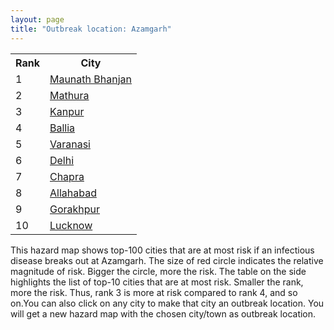 ```yaml
---
layout: page
title: "Outbreak location: Azamgarh"
---
```

<div class="flex-container">
<div class="flex-item-left" id="mapid">
<script src="https://buda-magenta.github.io/hazard_map/load_map.js"></script>

<script>
var marker_outbreak = L.marker([26.022697, 83.028873],{"autoPan": true}).addTo(map); marker_outbreak.bindTooltip("Azamgarh").openTooltip();

var circle_1 = L.circle([25.954628, 83.647350], {"pane": "markerPane", "color": "red", "fill": true, "fillOpacity": 0.2, "fillRule": "evenodd", "lineCap": "round", "lineJoin": "round", "opacity": 1.0, "radius": 127099, "stroke": true, "weight": 3}).addTo(map);
circle_1.bindTooltip("Maunath Bhanjan<br>rank: 1<br>hazard index: 0.127099")
circle_1.bindPopup('<a href="https://buda-magenta.github.io/hazard_map/Maunath_Bhanjan">Maunath Bhanjan</a>')

var circle_2 = L.circle([27.633333, 77.583333], {"pane": "markerPane", "color": "red", "fill": true, "fillOpacity": 0.2, "fillRule": "evenodd", "lineCap": "round", "lineJoin": "round", "opacity": 1.0, "radius": 41606, "stroke": true, "weight": 3}).addTo(map);
circle_2.bindTooltip("Mathura<br>rank: 2<br>hazard index: 0.041606")
circle_2.bindPopup('<a href="https://buda-magenta.github.io/hazard_map/Mathura">Mathura</a>')

var circle_3 = L.circle([26.460914, 80.321759], {"pane": "markerPane", "color": "red", "fill": true, "fillOpacity": 0.2, "fillRule": "evenodd", "lineCap": "round", "lineJoin": "round", "opacity": 1.0, "radius": 35893, "stroke": true, "weight": 3}).addTo(map);
circle_3.bindTooltip("Kanpur<br>rank: 3<br>hazard index: 0.035893")
circle_3.bindPopup('<a href="https://buda-magenta.github.io/hazard_map/Kanpur">Kanpur</a>')

var circle_4 = L.circle([25.877933, 84.119959], {"pane": "markerPane", "color": "red", "fill": true, "fillOpacity": 0.2, "fillRule": "evenodd", "lineCap": "round", "lineJoin": "round", "opacity": 1.0, "radius": 32305, "stroke": true, "weight": 3}).addTo(map);
circle_4.bindTooltip("Ballia<br>rank: 4<br>hazard index: 0.032306")
circle_4.bindPopup('<a href="https://buda-magenta.github.io/hazard_map/Ballia">Ballia</a>')

var circle_5 = L.circle([25.335649, 83.007629], {"pane": "markerPane", "color": "red", "fill": true, "fillOpacity": 0.2, "fillRule": "evenodd", "lineCap": "round", "lineJoin": "round", "opacity": 1.0, "radius": 22997, "stroke": true, "weight": 3}).addTo(map);
circle_5.bindTooltip("Varanasi<br>rank: 5<br>hazard index: 0.022997")
circle_5.bindPopup('<a href="https://buda-magenta.github.io/hazard_map/Varanasi">Varanasi</a>')

var circle_6 = L.circle([28.651718, 77.221939], {"pane": "markerPane", "color": "red", "fill": true, "fillOpacity": 0.2, "fillRule": "evenodd", "lineCap": "round", "lineJoin": "round", "opacity": 1.0, "radius": 21265, "stroke": true, "weight": 3}).addTo(map);
circle_6.bindTooltip("Delhi<br>rank: 6<br>hazard index: 0.021265")
circle_6.bindPopup('<a href="https://buda-magenta.github.io/hazard_map/Delhi">Delhi</a>')

var circle_7 = L.circle([25.773344, 84.784977], {"pane": "markerPane", "color": "red", "fill": true, "fillOpacity": 0.2, "fillRule": "evenodd", "lineCap": "round", "lineJoin": "round", "opacity": 1.0, "radius": 10355, "stroke": true, "weight": 3}).addTo(map);
circle_7.bindTooltip("Chapra<br>rank: 7<br>hazard index: 0.010355")
circle_7.bindPopup('<a href="https://buda-magenta.github.io/hazard_map/Chapra">Chapra</a>')

var circle_8 = L.circle([25.438130, 81.833800], {"pane": "markerPane", "color": "red", "fill": true, "fillOpacity": 0.2, "fillRule": "evenodd", "lineCap": "round", "lineJoin": "round", "opacity": 1.0, "radius": 9468, "stroke": true, "weight": 3}).addTo(map);
circle_8.bindTooltip("Allahabad<br>rank: 8<br>hazard index: 0.009468")
circle_8.bindPopup('<a href="https://buda-magenta.github.io/hazard_map/Allahabad">Allahabad</a>')

var circle_9 = L.circle([26.671329, 83.364583], {"pane": "markerPane", "color": "red", "fill": true, "fillOpacity": 0.2, "fillRule": "evenodd", "lineCap": "round", "lineJoin": "round", "opacity": 1.0, "radius": 8392, "stroke": true, "weight": 3}).addTo(map);
circle_9.bindTooltip("Gorakhpur<br>rank: 9<br>hazard index: 0.008393")
circle_9.bindPopup('<a href="https://buda-magenta.github.io/hazard_map/Gorakhpur">Gorakhpur</a>')

var circle_10 = L.circle([26.838100, 80.934600], {"pane": "markerPane", "color": "red", "fill": true, "fillOpacity": 0.2, "fillRule": "evenodd", "lineCap": "round", "lineJoin": "round", "opacity": 1.0, "radius": 5368, "stroke": true, "weight": 3}).addTo(map);
circle_10.bindTooltip("Lucknow<br>rank: 10<br>hazard index: 0.005368")
circle_10.bindPopup('<a href="https://buda-magenta.github.io/hazard_map/Lucknow">Lucknow</a>')

var circle_11 = L.circle([19.075990, 72.877393], {"pane": "markerPane", "color": "red", "fill": true, "fillOpacity": 0.2, "fillRule": "evenodd", "lineCap": "round", "lineJoin": "round", "opacity": 1.0, "radius": 5177, "stroke": true, "weight": 3}).addTo(map);
circle_11.bindTooltip("Mumbai<br>rank: 11<br>hazard index: 0.005177")
circle_11.bindPopup('<a href="https://buda-magenta.github.io/hazard_map/Mumbai">Mumbai</a>')

var circle_12 = L.circle([22.541418, 88.357691], {"pane": "markerPane", "color": "red", "fill": true, "fillOpacity": 0.2, "fillRule": "evenodd", "lineCap": "round", "lineJoin": "round", "opacity": 1.0, "radius": 4647, "stroke": true, "weight": 3}).addTo(map);
circle_12.bindTooltip("Kolkata<br>rank: 12<br>hazard index: 0.004648")
circle_12.bindPopup('<a href="https://buda-magenta.github.io/hazard_map/Kolkata">Kolkata</a>')

var circle_13 = L.circle([26.055318, 82.993139], {"pane": "markerPane", "color": "red", "fill": true, "fillOpacity": 0.2, "fillRule": "evenodd", "lineCap": "round", "lineJoin": "round", "opacity": 1.0, "radius": 2479, "stroke": true, "weight": 3}).addTo(map);
circle_13.bindTooltip("Nizamabad<br>rank: 13<br>hazard index: 0.002479")
circle_13.bindPopup('<a href="https://buda-magenta.github.io/hazard_map/Nizamabad">Nizamabad</a>')

var circle_14 = L.circle([27.109667, 81.918329], {"pane": "markerPane", "color": "red", "fill": true, "fillOpacity": 0.2, "fillRule": "evenodd", "lineCap": "round", "lineJoin": "round", "opacity": 1.0, "radius": 2125, "stroke": true, "weight": 3}).addTo(map);
circle_14.bindTooltip("Gonda<br>rank: 14<br>hazard index: 0.002126")
circle_14.bindPopup('<a href="https://buda-magenta.github.io/hazard_map/Gonda">Gonda</a>')

var circle_15 = L.circle([25.623457, 84.596839], {"pane": "markerPane", "color": "red", "fill": true, "fillOpacity": 0.2, "fillRule": "evenodd", "lineCap": "round", "lineJoin": "round", "opacity": 1.0, "radius": 2085, "stroke": true, "weight": 3}).addTo(map);
circle_15.bindTooltip("Arrah<br>rank: 15<br>hazard index: 0.002085")
circle_15.bindPopup('<a href="https://buda-magenta.github.io/hazard_map/Arrah">Arrah</a>')

var circle_16 = L.circle([24.935635, 82.647701], {"pane": "markerPane", "color": "red", "fill": true, "fillOpacity": 0.2, "fillRule": "evenodd", "lineCap": "round", "lineJoin": "round", "opacity": 1.0, "radius": 1883, "stroke": true, "weight": 3}).addTo(map);
circle_16.bindTooltip("Mirzapur<br>rank: 16<br>hazard index: 0.001884")
circle_16.bindPopup('<a href="https://buda-magenta.github.io/hazard_map/Mirzapur">Mirzapur</a>')

var circle_17 = L.circle([24.759267, 81.655000], {"pane": "markerPane", "color": "red", "fill": true, "fillOpacity": 0.2, "fillRule": "evenodd", "lineCap": "round", "lineJoin": "round", "opacity": 1.0, "radius": 1880, "stroke": true, "weight": 3}).addTo(map);
circle_17.bindTooltip("Rewa<br>rank: 17<br>hazard index: 0.001880")
circle_17.bindPopup('<a href="https://buda-magenta.github.io/hazard_map/Rewa">Rewa</a>')

var circle_18 = L.circle([25.531031, 78.652689], {"pane": "markerPane", "color": "red", "fill": true, "fillOpacity": 0.2, "fillRule": "evenodd", "lineCap": "round", "lineJoin": "round", "opacity": 1.0, "radius": 1823, "stroke": true, "weight": 3}).addTo(map);
circle_18.bindTooltip("Jhansi<br>rank: 18<br>hazard index: 0.001824")
circle_18.bindPopup('<a href="https://buda-magenta.github.io/hazard_map/Jhansi">Jhansi</a>')

var circle_19 = L.circle([26.131004, 84.391257], {"pane": "markerPane", "color": "red", "fill": true, "fillOpacity": 0.2, "fillRule": "evenodd", "lineCap": "round", "lineJoin": "round", "opacity": 1.0, "radius": 1802, "stroke": true, "weight": 3}).addTo(map);
circle_19.bindTooltip("Siwan<br>rank: 19<br>hazard index: 0.001803")
circle_19.bindPopup('<a href="https://buda-magenta.github.io/hazard_map/Siwan">Siwan</a>')

var circle_20 = L.circle([26.269721, 82.994425], {"pane": "markerPane", "color": "red", "fill": true, "fillOpacity": 0.2, "fillRule": "evenodd", "lineCap": "round", "lineJoin": "round", "opacity": 1.0, "radius": 1699, "stroke": true, "weight": 3}).addTo(map);
circle_20.bindTooltip("Burhanpur<br>rank: 20<br>hazard index: 0.001700")
circle_20.bindPopup('<a href="https://buda-magenta.github.io/hazard_map/Burhanpur">Burhanpur</a>')

var circle_21 = L.circle([26.638076, 82.059024], {"pane": "markerPane", "color": "red", "fill": true, "fillOpacity": 0.2, "fillRule": "evenodd", "lineCap": "round", "lineJoin": "round", "opacity": 1.0, "radius": 1657, "stroke": true, "weight": 3}).addTo(map);
circle_21.bindTooltip("Faizabad<br>rank: 21<br>hazard index: 0.001657")
circle_21.bindPopup('<a href="https://buda-magenta.github.io/hazard_map/Faizabad">Faizabad</a>')

var circle_22 = L.circle([26.423847, 83.762732], {"pane": "markerPane", "color": "red", "fill": true, "fillOpacity": 0.2, "fillRule": "evenodd", "lineCap": "round", "lineJoin": "round", "opacity": 1.0, "radius": 1620, "stroke": true, "weight": 3}).addTo(map);
circle_22.bindTooltip("Deoria<br>rank: 22<br>hazard index: 0.001621")
circle_22.bindPopup('<a href="https://buda-magenta.github.io/hazard_map/Deoria">Deoria</a>')

var circle_23 = L.circle([27.639077, 76.614452], {"pane": "markerPane", "color": "red", "fill": true, "fillOpacity": 0.2, "fillRule": "evenodd", "lineCap": "round", "lineJoin": "round", "opacity": 1.0, "radius": 1572, "stroke": true, "weight": 3}).addTo(map);
circle_23.bindTooltip("Alwar<br>rank: 23<br>hazard index: 0.001573")
circle_23.bindPopup('<a href="https://buda-magenta.github.io/hazard_map/Alwar">Alwar</a>')

var circle_24 = L.circle([27.876990, 78.137290], {"pane": "markerPane", "color": "red", "fill": true, "fillOpacity": 0.2, "fillRule": "evenodd", "lineCap": "round", "lineJoin": "round", "opacity": 1.0, "radius": 1526, "stroke": true, "weight": 3}).addTo(map);
circle_24.bindTooltip("Aligarh<br>rank: 24<br>hazard index: 0.001527")
circle_24.bindPopup('<a href="https://buda-magenta.github.io/hazard_map/Aligarh">Aligarh</a>')

var circle_25 = L.circle([26.250000, 81.250000], {"pane": "markerPane", "color": "red", "fill": true, "fillOpacity": 0.2, "fillRule": "evenodd", "lineCap": "round", "lineJoin": "round", "opacity": 1.0, "radius": 1525, "stroke": true, "weight": 3}).addTo(map);
circle_25.bindTooltip("Rae Bareli<br>rank: 25<br>hazard index: 0.001526")
circle_25.bindPopup('<a href="https://buda-magenta.github.io/hazard_map/Rae_Bareli">Rae Bareli</a>')

var circle_26 = L.circle([25.264902, 82.985787], {"pane": "markerPane", "color": "red", "fill": true, "fillOpacity": 0.2, "fillRule": "evenodd", "lineCap": "round", "lineJoin": "round", "opacity": 1.0, "radius": 1503, "stroke": true, "weight": 3}).addTo(map);
circle_26.bindTooltip("Morvi<br>rank: 26<br>hazard index: 0.001504")
circle_26.bindPopup('<a href="https://buda-magenta.github.io/hazard_map/Morvi">Morvi</a>')

var circle_27 = L.circle([25.795593, 82.488341], {"pane": "markerPane", "color": "red", "fill": true, "fillOpacity": 0.2, "fillRule": "evenodd", "lineCap": "round", "lineJoin": "round", "opacity": 1.0, "radius": 1425, "stroke": true, "weight": 3}).addTo(map);
circle_27.bindTooltip("Jaunpur<br>rank: 27<br>hazard index: 0.001425")
circle_27.bindPopup('<a href="https://buda-magenta.github.io/hazard_map/Jaunpur">Jaunpur</a>')

var circle_28 = L.circle([25.895924, 82.437716], {"pane": "markerPane", "color": "red", "fill": true, "fillOpacity": 0.2, "fillRule": "evenodd", "lineCap": "round", "lineJoin": "round", "opacity": 1.0, "radius": 1401, "stroke": true, "weight": 3}).addTo(map);
circle_28.bindTooltip("Badlapur<br>rank: 28<br>hazard index: 0.001402")
circle_28.bindPopup('<a href="https://buda-magenta.github.io/hazard_map/Badlapur">Badlapur</a>')

var circle_29 = L.circle([26.439874, 80.018000], {"pane": "markerPane", "color": "red", "fill": true, "fillOpacity": 0.2, "fillRule": "evenodd", "lineCap": "round", "lineJoin": "round", "opacity": 1.0, "radius": 1395, "stroke": true, "weight": 3}).addTo(map);
circle_29.bindTooltip("Akbarpur<br>rank: 29<br>hazard index: 0.001395")
circle_29.bindPopup('<a href="https://buda-magenta.github.io/hazard_map/Akbarpur">Akbarpur</a>')

var circle_30 = L.circle([25.572433, 83.609605], {"pane": "markerPane", "color": "red", "fill": true, "fillOpacity": 0.2, "fillRule": "evenodd", "lineCap": "round", "lineJoin": "round", "opacity": 1.0, "radius": 1350, "stroke": true, "weight": 3}).addTo(map);
circle_30.bindTooltip("Medinipur<br>rank: 30<br>hazard index: 0.001351")
circle_30.bindPopup('<a href="https://buda-magenta.github.io/hazard_map/Medinipur">Medinipur</a>')

var circle_31 = L.circle([24.900100, 84.018211], {"pane": "markerPane", "color": "red", "fill": true, "fillOpacity": 0.2, "fillRule": "evenodd", "lineCap": "round", "lineJoin": "round", "opacity": 1.0, "radius": 1177, "stroke": true, "weight": 3}).addTo(map);
circle_31.bindTooltip("Sasaram<br>rank: 31<br>hazard index: 0.001177")
circle_31.bindPopup('<a href="https://buda-magenta.github.io/hazard_map/Sasaram">Sasaram</a>')

var circle_32 = L.circle([26.148658, 85.340013], {"pane": "markerPane", "color": "red", "fill": true, "fillOpacity": 0.2, "fillRule": "evenodd", "lineCap": "round", "lineJoin": "round", "opacity": 1.0, "radius": 1147, "stroke": true, "weight": 3}).addTo(map);
circle_32.bindTooltip("Muzaffarpur<br>rank: 32<br>hazard index: 0.001148")
circle_32.bindPopup('<a href="https://buda-magenta.github.io/hazard_map/Muzaffarpur">Muzaffarpur</a>')

var circle_33 = L.circle([26.915458, 75.818982], {"pane": "markerPane", "color": "red", "fill": true, "fillOpacity": 0.2, "fillRule": "evenodd", "lineCap": "round", "lineJoin": "round", "opacity": 1.0, "radius": 1135, "stroke": true, "weight": 3}).addTo(map);
circle_33.bindTooltip("Jaipur<br>rank: 33<br>hazard index: 0.001136")
circle_33.bindPopup('<a href="https://buda-magenta.github.io/hazard_map/Jaipur">Jaipur</a>')

var circle_34 = L.circle([25.609324, 85.123525], {"pane": "markerPane", "color": "red", "fill": true, "fillOpacity": 0.2, "fillRule": "evenodd", "lineCap": "round", "lineJoin": "round", "opacity": 1.0, "radius": 1101, "stroke": true, "weight": 3}).addTo(map);
circle_34.bindTooltip("Patna<br>rank: 34<br>hazard index: 0.001102")
circle_34.bindPopup('<a href="https://buda-magenta.github.io/hazard_map/Patna">Patna</a>')

var circle_35 = L.circle([26.791073, 84.560107], {"pane": "markerPane", "color": "red", "fill": true, "fillOpacity": 0.2, "fillRule": "evenodd", "lineCap": "round", "lineJoin": "round", "opacity": 1.0, "radius": 1061, "stroke": true, "weight": 3}).addTo(map);
circle_35.bindTooltip("Bettiah<br>rank: 35<br>hazard index: 0.001061")
circle_35.bindPopup('<a href="https://buda-magenta.github.io/hazard_map/Bettiah">Bettiah</a>')

var circle_36 = L.circle([27.573243, 78.111739], {"pane": "markerPane", "color": "red", "fill": true, "fillOpacity": 0.2, "fillRule": "evenodd", "lineCap": "round", "lineJoin": "round", "opacity": 1.0, "radius": 1032, "stroke": true, "weight": 3}).addTo(map);
circle_36.bindTooltip("Hathras<br>rank: 36<br>hazard index: 0.001033")
circle_36.bindPopup('<a href="https://buda-magenta.github.io/hazard_map/Hathras">Hathras</a>')

var circle_37 = L.circle([25.720581, 85.255560], {"pane": "markerPane", "color": "red", "fill": true, "fillOpacity": 0.2, "fillRule": "evenodd", "lineCap": "round", "lineJoin": "round", "opacity": 1.0, "radius": 916, "stroke": true, "weight": 3}).addTo(map);
circle_37.bindTooltip("Hajipur<br>rank: 37<br>hazard index: 0.000917")
circle_37.bindPopup('<a href="https://buda-magenta.github.io/hazard_map/Hajipur">Hajipur</a>')

var circle_38 = L.circle([26.724789, 82.793269], {"pane": "markerPane", "color": "red", "fill": true, "fillOpacity": 0.2, "fillRule": "evenodd", "lineCap": "round", "lineJoin": "round", "opacity": 1.0, "radius": 915, "stroke": true, "weight": 3}).addTo(map);
circle_38.bindTooltip("Basti<br>rank: 38<br>hazard index: 0.000916")
circle_38.bindPopup('<a href="https://buda-magenta.github.io/hazard_map/Basti">Basti</a>')

var circle_39 = L.circle([27.059011, 84.206464], {"pane": "markerPane", "color": "red", "fill": true, "fillOpacity": 0.2, "fillRule": "evenodd", "lineCap": "round", "lineJoin": "round", "opacity": 1.0, "radius": 902, "stroke": true, "weight": 3}).addTo(map);
circle_39.bindTooltip("Bagaha<br>rank: 39<br>hazard index: 0.000903")
circle_39.bindPopup('<a href="https://buda-magenta.github.io/hazard_map/Bagaha">Bagaha</a>')

var circle_40 = L.circle([25.280733, 83.125128], {"pane": "markerPane", "color": "red", "fill": true, "fillOpacity": 0.2, "fillRule": "evenodd", "lineCap": "round", "lineJoin": "round", "opacity": 1.0, "radius": 823, "stroke": true, "weight": 3}).addTo(map);
circle_40.bindTooltip("Mughal Sarai<br>rank: 40<br>hazard index: 0.000824")
circle_40.bindPopup('<a href="https://buda-magenta.github.io/hazard_map/Mughal_Sarai">Mughal Sarai</a>')

var circle_41 = L.circle([27.265212, 77.369126], {"pane": "markerPane", "color": "red", "fill": true, "fillOpacity": 0.2, "fillRule": "evenodd", "lineCap": "round", "lineJoin": "round", "opacity": 1.0, "radius": 786, "stroke": true, "weight": 3}).addTo(map);
circle_41.bindTooltip("Bharatpur<br>rank: 41<br>hazard index: 0.000787")
circle_41.bindPopup('<a href="https://buda-magenta.github.io/hazard_map/Bharatpur">Bharatpur</a>')

var circle_42 = L.circle([27.175255, 78.009816], {"pane": "markerPane", "color": "red", "fill": true, "fillOpacity": 0.2, "fillRule": "evenodd", "lineCap": "round", "lineJoin": "round", "opacity": 1.0, "radius": 775, "stroke": true, "weight": 3}).addTo(map);
circle_42.bindTooltip("Agra<br>rank: 42<br>hazard index: 0.000775")
circle_42.bindPopup('<a href="https://buda-magenta.github.io/hazard_map/Agra">Agra</a>')

var circle_43 = L.circle([27.883846, 78.634890], {"pane": "markerPane", "color": "red", "fill": true, "fillOpacity": 0.2, "fillRule": "evenodd", "lineCap": "round", "lineJoin": "round", "opacity": 1.0, "radius": 760, "stroke": true, "weight": 3}).addTo(map);
circle_43.bindTooltip("Kasganj<br>rank: 43<br>hazard index: 0.000761")
circle_43.bindPopup('<a href="https://buda-magenta.github.io/hazard_map/Kasganj">Kasganj</a>')

var circle_44 = L.circle([19.194329, 72.970178], {"pane": "markerPane", "color": "red", "fill": true, "fillOpacity": 0.2, "fillRule": "evenodd", "lineCap": "round", "lineJoin": "round", "opacity": 1.0, "radius": 754, "stroke": true, "weight": 3}).addTo(map);
circle_44.bindTooltip("Thane<br>rank: 44<br>hazard index: 0.000755")
circle_44.bindPopup('<a href="https://buda-magenta.github.io/hazard_map/Thane">Thane</a>')

var circle_45 = L.circle([27.437194, 79.489129], {"pane": "markerPane", "color": "red", "fill": true, "fillOpacity": 0.2, "fillRule": "evenodd", "lineCap": "round", "lineJoin": "round", "opacity": 1.0, "radius": 742, "stroke": true, "weight": 3}).addTo(map);
circle_45.bindTooltip("Farrukhabad<br>rank: 45<br>hazard index: 0.000743")
circle_45.bindPopup('<a href="https://buda-magenta.github.io/hazard_map/Farrukhabad">Farrukhabad</a>')

var circle_46 = L.circle([23.687130, 86.974659], {"pane": "markerPane", "color": "red", "fill": true, "fillOpacity": 0.2, "fillRule": "evenodd", "lineCap": "round", "lineJoin": "round", "opacity": 1.0, "radius": 741, "stroke": true, "weight": 3}).addTo(map);
circle_46.bindTooltip("Asansol<br>rank: 46<br>hazard index: 0.000742")
circle_46.bindPopup('<a href="https://buda-magenta.github.io/hazard_map/Asansol">Asansol</a>')

var circle_47 = L.circle([26.083143, 86.032571], {"pane": "markerPane", "color": "red", "fill": true, "fillOpacity": 0.2, "fillRule": "evenodd", "lineCap": "round", "lineJoin": "round", "opacity": 1.0, "radius": 694, "stroke": true, "weight": 3}).addTo(map);
circle_47.bindTooltip("Darbhanga<br>rank: 47<br>hazard index: 0.000694")
circle_47.bindPopup('<a href="https://buda-magenta.github.io/hazard_map/Darbhanga">Darbhanga</a>')

var circle_48 = L.circle([25.562071, 84.015672], {"pane": "markerPane", "color": "red", "fill": true, "fillOpacity": 0.2, "fillRule": "evenodd", "lineCap": "round", "lineJoin": "round", "opacity": 1.0, "radius": 661, "stroke": true, "weight": 3}).addTo(map);
circle_48.bindTooltip("Buxar<br>rank: 48<br>hazard index: 0.000662")
circle_48.bindPopup('<a href="https://buda-magenta.github.io/hazard_map/Buxar">Buxar</a>')

var circle_49 = L.circle([25.603508, 83.507454], {"pane": "markerPane", "color": "red", "fill": true, "fillOpacity": 0.2, "fillRule": "evenodd", "lineCap": "round", "lineJoin": "round", "opacity": 1.0, "radius": 624, "stroke": true, "weight": 3}).addTo(map);
circle_49.bindTooltip("Ghazipur<br>rank: 49<br>hazard index: 0.000624")
circle_49.bindPopup('<a href="https://buda-magenta.github.io/hazard_map/Ghazipur">Ghazipur</a>')

var circle_50 = L.circle([20.011247, 73.790236], {"pane": "markerPane", "color": "red", "fill": true, "fillOpacity": 0.2, "fillRule": "evenodd", "lineCap": "round", "lineJoin": "round", "opacity": 1.0, "radius": 616, "stroke": true, "weight": 3}).addTo(map);
circle_50.bindTooltip("Nashik<br>rank: 50<br>hazard index: 0.000617")
circle_50.bindPopup('<a href="https://buda-magenta.github.io/hazard_map/Nashik">Nashik</a>')

var circle_51 = L.circle([23.535048, 87.338043], {"pane": "markerPane", "color": "red", "fill": true, "fillOpacity": 0.2, "fillRule": "evenodd", "lineCap": "round", "lineJoin": "round", "opacity": 1.0, "radius": 587, "stroke": true, "weight": 3}).addTo(map);
circle_51.bindTooltip("Durgapur<br>rank: 51<br>hazard index: 0.000587")
circle_51.bindPopup('<a href="https://buda-magenta.github.io/hazard_map/Durgapur">Durgapur</a>')

var circle_52 = L.circle([23.160894, 79.949770], {"pane": "markerPane", "color": "red", "fill": true, "fillOpacity": 0.2, "fillRule": "evenodd", "lineCap": "round", "lineJoin": "round", "opacity": 1.0, "radius": 516, "stroke": true, "weight": 3}).addTo(map);
circle_52.bindTooltip("Jabalpur<br>rank: 52<br>hazard index: 0.000516")
circle_52.bindPopup('<a href="https://buda-magenta.github.io/hazard_map/Jabalpur">Jabalpur</a>')

var circle_53 = L.circle([26.242511, 82.296169], {"pane": "markerPane", "color": "red", "fill": true, "fillOpacity": 0.2, "fillRule": "evenodd", "lineCap": "round", "lineJoin": "round", "opacity": 1.0, "radius": 490, "stroke": true, "weight": 3}).addTo(map);
circle_53.bindTooltip("Sultanpur<br>rank: 53<br>hazard index: 0.000490")
circle_53.bindPopup('<a href="https://buda-magenta.github.io/hazard_map/Sultanpur">Sultanpur</a>')

var circle_54 = L.circle([26.718324, 79.090254], {"pane": "markerPane", "color": "red", "fill": true, "fillOpacity": 0.2, "fillRule": "evenodd", "lineCap": "round", "lineJoin": "round", "opacity": 1.0, "radius": 448, "stroke": true, "weight": 3}).addTo(map);
circle_54.bindTooltip("Etawah<br>rank: 54<br>hazard index: 0.000448")
circle_54.bindPopup('<a href="https://buda-magenta.github.io/hazard_map/Etawah">Etawah</a>')

var circle_55 = L.circle([25.560900, 87.647654], {"pane": "markerPane", "color": "red", "fill": true, "fillOpacity": 0.2, "fillRule": "evenodd", "lineCap": "round", "lineJoin": "round", "opacity": 1.0, "radius": 436, "stroke": true, "weight": 3}).addTo(map);
circle_55.bindTooltip("Katihar<br>rank: 55<br>hazard index: 0.000437")
circle_55.bindPopup('<a href="https://buda-magenta.github.io/hazard_map/Katihar">Katihar</a>')

var circle_56 = L.circle([26.575504, 80.613762], {"pane": "markerPane", "color": "red", "fill": true, "fillOpacity": 0.2, "fillRule": "evenodd", "lineCap": "round", "lineJoin": "round", "opacity": 1.0, "radius": 415, "stroke": true, "weight": 3}).addTo(map);
circle_56.bindTooltip("Unnao<br>rank: 56<br>hazard index: 0.000416")
circle_56.bindPopup('<a href="https://buda-magenta.github.io/hazard_map/Unnao">Unnao</a>')

var circle_57 = L.circle([21.170200, 72.831100], {"pane": "markerPane", "color": "red", "fill": true, "fillOpacity": 0.2, "fillRule": "evenodd", "lineCap": "round", "lineJoin": "round", "opacity": 1.0, "radius": 341, "stroke": true, "weight": 3}).addTo(map);
circle_57.bindTooltip("Surat<br>rank: 57<br>hazard index: 0.000341")
circle_57.bindPopup('<a href="https://buda-magenta.github.io/hazard_map/Surat">Surat</a>')

var circle_58 = L.circle([28.753900, 77.399900], {"pane": "markerPane", "color": "red", "fill": true, "fillOpacity": 0.2, "fillRule": "evenodd", "lineCap": "round", "lineJoin": "round", "opacity": 1.0, "radius": 332, "stroke": true, "weight": 3}).addTo(map);
circle_58.bindTooltip("Khora<br>rank: 58<br>hazard index: 0.000332")
circle_58.bindPopup('<a href="https://buda-magenta.github.io/hazard_map/Khora">Khora</a>')

var circle_59 = L.circle([23.250000, 87.750000], {"pane": "markerPane", "color": "red", "fill": true, "fillOpacity": 0.2, "fillRule": "evenodd", "lineCap": "round", "lineJoin": "round", "opacity": 1.0, "radius": 325, "stroke": true, "weight": 3}).addTo(map);
circle_59.bindTooltip("Barddhaman<br>rank: 59<br>hazard index: 0.000326")
circle_59.bindPopup('<a href="https://buda-magenta.github.io/hazard_map/Barddhaman">Barddhaman</a>')

var circle_60 = L.circle([24.796436, 85.007956], {"pane": "markerPane", "color": "red", "fill": true, "fillOpacity": 0.2, "fillRule": "evenodd", "lineCap": "round", "lineJoin": "round", "opacity": 1.0, "radius": 304, "stroke": true, "weight": 3}).addTo(map);
circle_60.bindTooltip("Gaya<br>rank: 60<br>hazard index: 0.000304")
circle_60.bindPopup('<a href="https://buda-magenta.github.io/hazard_map/Gaya">Gaya</a>')

var circle_61 = L.circle([25.196826, 76.000893], {"pane": "markerPane", "color": "red", "fill": true, "fillOpacity": 0.2, "fillRule": "evenodd", "lineCap": "round", "lineJoin": "round", "opacity": 1.0, "radius": 301, "stroke": true, "weight": 3}).addTo(map);
circle_61.bindTooltip("Kota<br>rank: 61<br>hazard index: 0.000302")
circle_61.bindPopup('<a href="https://buda-magenta.github.io/hazard_map/Kota">Kota</a>')

var circle_62 = L.circle([28.428262, 77.002700], {"pane": "markerPane", "color": "red", "fill": true, "fillOpacity": 0.2, "fillRule": "evenodd", "lineCap": "round", "lineJoin": "round", "opacity": 1.0, "radius": 300, "stroke": true, "weight": 3}).addTo(map);
circle_62.bindTooltip("Gurgaon<br>rank: 62<br>hazard index: 0.000301")
circle_62.bindPopup('<a href="https://buda-magenta.github.io/hazard_map/Gurgaon">Gurgaon</a>')

var circle_63 = L.circle([25.286698, 87.132254], {"pane": "markerPane", "color": "red", "fill": true, "fillOpacity": 0.2, "fillRule": "evenodd", "lineCap": "round", "lineJoin": "round", "opacity": 1.0, "radius": 285, "stroke": true, "weight": 3}).addTo(map);
circle_63.bindTooltip("Bhagalpur<br>rank: 63<br>hazard index: 0.000286")
circle_63.bindPopup('<a href="https://buda-magenta.github.io/hazard_map/Bhagalpur">Bhagalpur</a>')

var circle_64 = L.circle([25.476300, 80.339500], {"pane": "markerPane", "color": "red", "fill": true, "fillOpacity": 0.2, "fillRule": "evenodd", "lineCap": "round", "lineJoin": "round", "opacity": 1.0, "radius": 282, "stroke": true, "weight": 3}).addTo(map);
circle_64.bindTooltip("Banda<br>rank: 64<br>hazard index: 0.000282")
circle_64.bindPopup('<a href="https://buda-magenta.github.io/hazard_map/Banda">Banda</a>')

var circle_65 = L.circle([28.402979, 77.310384], {"pane": "markerPane", "color": "red", "fill": true, "fillOpacity": 0.2, "fillRule": "evenodd", "lineCap": "round", "lineJoin": "round", "opacity": 1.0, "radius": 275, "stroke": true, "weight": 3}).addTo(map);
circle_65.bindTooltip("Faridabad<br>rank: 65<br>hazard index: 0.000276")
circle_65.bindPopup('<a href="https://buda-magenta.github.io/hazard_map/Faridabad">Faridabad</a>')

var circle_66 = L.circle([19.169335, 77.311013], {"pane": "markerPane", "color": "red", "fill": true, "fillOpacity": 0.2, "fillRule": "evenodd", "lineCap": "round", "lineJoin": "round", "opacity": 1.0, "radius": 261, "stroke": true, "weight": 3}).addTo(map);
circle_66.bindTooltip("Nanded Waghala<br>rank: 66<br>hazard index: 0.000261")
circle_66.bindPopup('<a href="https://buda-magenta.github.io/hazard_map/Nanded_Waghala">Nanded Waghala</a>')

var circle_67 = L.circle([28.793170, 76.139128], {"pane": "markerPane", "color": "red", "fill": true, "fillOpacity": 0.2, "fillRule": "evenodd", "lineCap": "round", "lineJoin": "round", "opacity": 1.0, "radius": 260, "stroke": true, "weight": 3}).addTo(map);
circle_67.bindTooltip("Bhiwani<br>rank: 67<br>hazard index: 0.000261")
circle_67.bindPopup('<a href="https://buda-magenta.github.io/hazard_map/Bhiwani">Bhiwani</a>')

var circle_68 = L.circle([27.985060, 80.753845], {"pane": "markerPane", "color": "red", "fill": true, "fillOpacity": 0.2, "fillRule": "evenodd", "lineCap": "round", "lineJoin": "round", "opacity": 1.0, "radius": 244, "stroke": true, "weight": 3}).addTo(map);
circle_68.bindTooltip("Lakhimpur<br>rank: 68<br>hazard index: 0.000245")
circle_68.bindPopup('<a href="https://buda-magenta.github.io/hazard_map/Lakhimpur">Lakhimpur</a>')

var circle_69 = L.circle([22.890183, 88.426939], {"pane": "markerPane", "color": "red", "fill": true, "fillOpacity": 0.2, "fillRule": "evenodd", "lineCap": "round", "lineJoin": "round", "opacity": 1.0, "radius": 229, "stroke": true, "weight": 3}).addTo(map);
circle_69.bindTooltip("Naihati<br>rank: 69<br>hazard index: 0.000230")
circle_69.bindPopup('<a href="https://buda-magenta.github.io/hazard_map/Naihati">Naihati</a>')

var circle_70 = L.circle([22.305199, 70.802834], {"pane": "markerPane", "color": "red", "fill": true, "fillOpacity": 0.2, "fillRule": "evenodd", "lineCap": "round", "lineJoin": "round", "opacity": 1.0, "radius": 222, "stroke": true, "weight": 3}).addTo(map);
circle_70.bindTooltip("Rajkot<br>rank: 70<br>hazard index: 0.000222")
circle_70.bindPopup('<a href="https://buda-magenta.github.io/hazard_map/Rajkot">Rajkot</a>')

var circle_71 = L.circle([25.623400, 85.041700], {"pane": "markerPane", "color": "red", "fill": true, "fillOpacity": 0.2, "fillRule": "evenodd", "lineCap": "round", "lineJoin": "round", "opacity": 1.0, "radius": 221, "stroke": true, "weight": 3}).addTo(map);
circle_71.bindTooltip("Dinapur Nizamat<br>rank: 71<br>hazard index: 0.000221")
circle_71.bindPopup('<a href="https://buda-magenta.github.io/hazard_map/Dinapur_Nizamat">Dinapur Nizamat</a>')

var circle_72 = L.circle([28.901090, 76.580193], {"pane": "markerPane", "color": "red", "fill": true, "fillOpacity": 0.2, "fillRule": "evenodd", "lineCap": "round", "lineJoin": "round", "opacity": 1.0, "radius": 218, "stroke": true, "weight": 3}).addTo(map);
circle_72.bindTooltip("Rohtak<br>rank: 72<br>hazard index: 0.000219")
circle_72.bindPopup('<a href="https://buda-magenta.github.io/hazard_map/Rohtak">Rohtak</a>')

var circle_73 = L.circle([18.521428, 73.854454], {"pane": "markerPane", "color": "red", "fill": true, "fillOpacity": 0.2, "fillRule": "evenodd", "lineCap": "round", "lineJoin": "round", "opacity": 1.0, "radius": 215, "stroke": true, "weight": 3}).addTo(map);
circle_73.bindTooltip("Pune<br>rank: 73<br>hazard index: 0.000216")
circle_73.bindPopup('<a href="https://buda-magenta.github.io/hazard_map/Pune">Pune</a>')

var circle_74 = L.circle([26.298638, 87.953148], {"pane": "markerPane", "color": "red", "fill": true, "fillOpacity": 0.2, "fillRule": "evenodd", "lineCap": "round", "lineJoin": "round", "opacity": 1.0, "radius": 206, "stroke": true, "weight": 3}).addTo(map);
circle_74.bindTooltip("Kishanganj<br>rank: 74<br>hazard index: 0.000207")
circle_74.bindPopup('<a href="https://buda-magenta.github.io/hazard_map/Kishanganj">Kishanganj</a>')

var circle_75 = L.circle([24.197443, 82.666145], {"pane": "markerPane", "color": "red", "fill": true, "fillOpacity": 0.2, "fillRule": "evenodd", "lineCap": "round", "lineJoin": "round", "opacity": 1.0, "radius": 201, "stroke": true, "weight": 3}).addTo(map);
circle_75.bindTooltip("Singrauli<br>rank: 75<br>hazard index: 0.000201")
circle_75.bindPopup('<a href="https://buda-magenta.github.io/hazard_map/Singrauli">Singrauli</a>')

var circle_76 = L.circle([17.388786, 78.461065], {"pane": "markerPane", "color": "red", "fill": true, "fillOpacity": 0.2, "fillRule": "evenodd", "lineCap": "round", "lineJoin": "round", "opacity": 1.0, "radius": 198, "stroke": true, "weight": 3}).addTo(map);
circle_76.bindTooltip("Hyderabad<br>rank: 76<br>hazard index: 0.000198")
circle_76.bindPopup('<a href="https://buda-magenta.github.io/hazard_map/Hyderabad">Hyderabad</a>')

var circle_77 = L.circle([24.700385, 78.518668], {"pane": "markerPane", "color": "red", "fill": true, "fillOpacity": 0.2, "fillRule": "evenodd", "lineCap": "round", "lineJoin": "round", "opacity": 1.0, "radius": 193, "stroke": true, "weight": 3}).addTo(map);
circle_77.bindTooltip("Lalitpur<br>rank: 77<br>hazard index: 0.000194")
circle_77.bindPopup('<a href="https://buda-magenta.github.io/hazard_map/Lalitpur">Lalitpur</a>')

var circle_78 = L.circle([30.909016, 75.851601], {"pane": "markerPane", "color": "red", "fill": true, "fillOpacity": 0.2, "fillRule": "evenodd", "lineCap": "round", "lineJoin": "round", "opacity": 1.0, "radius": 192, "stroke": true, "weight": 3}).addTo(map);
circle_78.bindTooltip("Ludhiana<br>rank: 78<br>hazard index: 0.000192")
circle_78.bindPopup('<a href="https://buda-magenta.github.io/hazard_map/Ludhiana">Ludhiana</a>')

var circle_79 = L.circle([12.979120, 77.591300], {"pane": "markerPane", "color": "red", "fill": true, "fillOpacity": 0.2, "fillRule": "evenodd", "lineCap": "round", "lineJoin": "round", "opacity": 1.0, "radius": 192, "stroke": true, "weight": 3}).addTo(map);
circle_79.bindTooltip("Bangalore<br>rank: 79<br>hazard index: 0.000192")
circle_79.bindPopup('<a href="https://buda-magenta.github.io/hazard_map/Bangalore">Bangalore</a>')

var circle_80 = L.circle([28.863842, 78.805778], {"pane": "markerPane", "color": "red", "fill": true, "fillOpacity": 0.2, "fillRule": "evenodd", "lineCap": "round", "lineJoin": "round", "opacity": 1.0, "radius": 191, "stroke": true, "weight": 3}).addTo(map);
circle_80.bindTooltip("Moradabad<br>rank: 80<br>hazard index: 0.000192")
circle_80.bindPopup('<a href="https://buda-magenta.github.io/hazard_map/Moradabad">Moradabad</a>')

var circle_81 = L.circle([28.195647, 76.616518], {"pane": "markerPane", "color": "red", "fill": true, "fillOpacity": 0.2, "fillRule": "evenodd", "lineCap": "round", "lineJoin": "round", "opacity": 1.0, "radius": 188, "stroke": true, "weight": 3}).addTo(map);
circle_81.bindTooltip("Rewari<br>rank: 81<br>hazard index: 0.000188")
circle_81.bindPopup('<a href="https://buda-magenta.github.io/hazard_map/Rewari">Rewari</a>')

var circle_82 = L.circle([29.000653, 77.768229], {"pane": "markerPane", "color": "red", "fill": true, "fillOpacity": 0.2, "fillRule": "evenodd", "lineCap": "round", "lineJoin": "round", "opacity": 1.0, "radius": 185, "stroke": true, "weight": 3}).addTo(map);
circle_82.bindTooltip("Meerut<br>rank: 82<br>hazard index: 0.000185")
circle_82.bindPopup('<a href="https://buda-magenta.github.io/hazard_map/Meerut">Meerut</a>')

var circle_83 = L.circle([26.669512, 84.957411], {"pane": "markerPane", "color": "red", "fill": true, "fillOpacity": 0.2, "fillRule": "evenodd", "lineCap": "round", "lineJoin": "round", "opacity": 1.0, "radius": 171, "stroke": true, "weight": 3}).addTo(map);
circle_83.bindTooltip("Motihari<br>rank: 83<br>hazard index: 0.000172")
circle_83.bindPopup('<a href="https://buda-magenta.github.io/hazard_map/Motihari">Motihari</a>')

var circle_84 = L.circle([20.993276, 75.839983], {"pane": "markerPane", "color": "red", "fill": true, "fillOpacity": 0.2, "fillRule": "evenodd", "lineCap": "round", "lineJoin": "round", "opacity": 1.0, "radius": 168, "stroke": true, "weight": 3}).addTo(map);
circle_84.bindTooltip("Bhusawal<br>rank: 84<br>hazard index: 0.000169")
circle_84.bindPopup('<a href="https://buda-magenta.github.io/hazard_map/Bhusawal">Bhusawal</a>')

var circle_85 = L.circle([24.500000, 81.000000], {"pane": "markerPane", "color": "red", "fill": true, "fillOpacity": 0.2, "fillRule": "evenodd", "lineCap": "round", "lineJoin": "round", "opacity": 1.0, "radius": 166, "stroke": true, "weight": 3}).addTo(map);
circle_85.bindTooltip("Satna<br>rank: 85<br>hazard index: 0.000167")
circle_85.bindPopup('<a href="https://buda-magenta.github.io/hazard_map/Satna">Satna</a>')

var circle_86 = L.circle([25.843539, 80.918004], {"pane": "markerPane", "color": "red", "fill": true, "fillOpacity": 0.2, "fillRule": "evenodd", "lineCap": "round", "lineJoin": "round", "opacity": 1.0, "radius": 149, "stroke": true, "weight": 3}).addTo(map);
circle_86.bindTooltip("Fatehpur<br>rank: 86<br>hazard index: 0.000150")
circle_86.bindPopup('<a href="https://buda-magenta.github.io/hazard_map/Fatehpur">Fatehpur</a>')

var circle_87 = L.circle([26.203725, 78.157363], {"pane": "markerPane", "color": "red", "fill": true, "fillOpacity": 0.2, "fillRule": "evenodd", "lineCap": "round", "lineJoin": "round", "opacity": 1.0, "radius": 143, "stroke": true, "weight": 3}).addTo(map);
circle_87.bindTooltip("Gwalior<br>rank: 87<br>hazard index: 0.000143")
circle_87.bindPopup('<a href="https://buda-magenta.github.io/hazard_map/Gwalior">Gwalior</a>')

var circle_88 = L.circle([26.732501, 77.036312], {"pane": "markerPane", "color": "red", "fill": true, "fillOpacity": 0.2, "fillRule": "evenodd", "lineCap": "round", "lineJoin": "round", "opacity": 1.0, "radius": 143, "stroke": true, "weight": 3}).addTo(map);
circle_88.bindTooltip("Hindaun<br>rank: 88<br>hazard index: 0.000143")
circle_88.bindPopup('<a href="https://buda-magenta.github.io/hazard_map/Hindaun">Hindaun</a>')

var circle_89 = L.circle([29.988077, 77.508130], {"pane": "markerPane", "color": "red", "fill": true, "fillOpacity": 0.2, "fillRule": "evenodd", "lineCap": "round", "lineJoin": "round", "opacity": 1.0, "radius": 143, "stroke": true, "weight": 3}).addTo(map);
circle_89.bindTooltip("Saharanpur<br>rank: 89<br>hazard index: 0.000143")
circle_89.bindPopup('<a href="https://buda-magenta.github.io/hazard_map/Saharanpur">Saharanpur</a>')

var circle_90 = L.circle([26.229141, 76.304533], {"pane": "markerPane", "color": "red", "fill": true, "fillOpacity": 0.2, "fillRule": "evenodd", "lineCap": "round", "lineJoin": "round", "opacity": 1.0, "radius": 142, "stroke": true, "weight": 3}).addTo(map);
circle_90.bindTooltip("Sawai Madhopur<br>rank: 90<br>hazard index: 0.000142")
circle_90.bindPopup('<a href="https://buda-magenta.github.io/hazard_map/Sawai_Madhopur">Sawai Madhopur</a>')

var circle_91 = L.circle([22.870214, 88.419608], {"pane": "markerPane", "color": "red", "fill": true, "fillOpacity": 0.2, "fillRule": "evenodd", "lineCap": "round", "lineJoin": "round", "opacity": 1.0, "radius": 139, "stroke": true, "weight": 3}).addTo(map);
circle_91.bindTooltip("Barrackpur<br>rank: 91<br>hazard index: 0.000140")
circle_91.bindPopup('<a href="https://buda-magenta.github.io/hazard_map/Barrackpur">Barrackpur</a>')

var circle_92 = L.circle([19.794750, 75.077922], {"pane": "markerPane", "color": "red", "fill": true, "fillOpacity": 0.2, "fillRule": "evenodd", "lineCap": "round", "lineJoin": "round", "opacity": 1.0, "radius": 138, "stroke": true, "weight": 3}).addTo(map);
circle_92.bindTooltip("Gangapur<br>rank: 92<br>hazard index: 0.000139")
circle_92.bindPopup('<a href="https://buda-magenta.github.io/hazard_map/Gangapur">Gangapur</a>')

var circle_93 = L.circle([23.021624, 72.579707], {"pane": "markerPane", "color": "red", "fill": true, "fillOpacity": 0.2, "fillRule": "evenodd", "lineCap": "round", "lineJoin": "round", "opacity": 1.0, "radius": 137, "stroke": true, "weight": 3}).addTo(map);
circle_93.bindTooltip("Ahmedabad<br>rank: 93<br>hazard index: 0.000138")
circle_93.bindPopup('<a href="https://buda-magenta.github.io/hazard_map/Ahmedabad">Ahmedabad</a>')

var circle_94 = L.circle([22.591260, 88.390964], {"pane": "markerPane", "color": "red", "fill": true, "fillOpacity": 0.2, "fillRule": "evenodd", "lineCap": "round", "lineJoin": "round", "opacity": 1.0, "radius": 136, "stroke": true, "weight": 3}).addTo(map);
circle_94.bindTooltip("Bidhan Nagar<br>rank: 94<br>hazard index: 0.000136")
circle_94.bindPopup('<a href="https://buda-magenta.github.io/hazard_map/Bidhan_Nagar">Bidhan Nagar</a>')

var circle_95 = L.circle([27.504639, 80.829466], {"pane": "markerPane", "color": "red", "fill": true, "fillOpacity": 0.2, "fillRule": "evenodd", "lineCap": "round", "lineJoin": "round", "opacity": 1.0, "radius": 123, "stroke": true, "weight": 3}).addTo(map);
circle_95.bindTooltip("Sitapur<br>rank: 95<br>hazard index: 0.000123")
circle_95.bindPopup('<a href="https://buda-magenta.github.io/hazard_map/Sitapur">Sitapur</a>')

var circle_96 = L.circle([29.003314, 77.016732], {"pane": "markerPane", "color": "red", "fill": true, "fillOpacity": 0.2, "fillRule": "evenodd", "lineCap": "round", "lineJoin": "round", "opacity": 1.0, "radius": 122, "stroke": true, "weight": 3}).addTo(map);
circle_96.bindTooltip("Sonipat<br>rank: 96<br>hazard index: 0.000122")
circle_96.bindPopup('<a href="https://buda-magenta.github.io/hazard_map/Sonipat">Sonipat</a>')

var circle_97 = L.circle([28.733400, 77.298600], {"pane": "markerPane", "color": "red", "fill": true, "fillOpacity": 0.2, "fillRule": "evenodd", "lineCap": "round", "lineJoin": "round", "opacity": 1.0, "radius": 121, "stroke": true, "weight": 3}).addTo(map);
circle_97.bindTooltip("Loni<br>rank: 97<br>hazard index: 0.000121")
circle_97.bindPopup('<a href="https://buda-magenta.github.io/hazard_map/Loni">Loni</a>')

var circle_98 = L.circle([13.083694, 80.270186], {"pane": "markerPane", "color": "red", "fill": true, "fillOpacity": 0.2, "fillRule": "evenodd", "lineCap": "round", "lineJoin": "round", "opacity": 1.0, "radius": 117, "stroke": true, "weight": 3}).addTo(map);
circle_98.bindTooltip("Chennai<br>rank: 98<br>hazard index: 0.000117")
circle_98.bindPopup('<a href="https://buda-magenta.github.io/hazard_map/Chennai">Chennai</a>')

var circle_99 = L.circle([30.733442, 76.779714], {"pane": "markerPane", "color": "red", "fill": true, "fillOpacity": 0.2, "fillRule": "evenodd", "lineCap": "round", "lineJoin": "round", "opacity": 1.0, "radius": 113, "stroke": true, "weight": 3}).addTo(map);
circle_99.bindTooltip("Chandigarh<br>rank: 99<br>hazard index: 0.000113")
circle_99.bindPopup('<a href="https://buda-magenta.github.io/hazard_map/Chandigarh">Chandigarh</a>')

var circle_100 = L.circle([23.131954, 87.207397], {"pane": "markerPane", "color": "red", "fill": true, "fillOpacity": 0.2, "fillRule": "evenodd", "lineCap": "round", "lineJoin": "round", "opacity": 1.0, "radius": 109, "stroke": true, "weight": 3}).addTo(map);
circle_100.bindTooltip("Bankura<br>rank: 100<br>hazard index: 0.000110")
circle_100.bindPopup('<a href="https://buda-magenta.github.io/hazard_map/Bankura">Bankura</a>')
</script>
</div>


<div class="flex-item-right">
<table>
<tr>
<th>Rank</th>
<th>City</th>
</tr>

<tr>
<td>1</td>
<td><a href="https://buda-magenta.github.io/hazard_map/Maunath_Bhanjan">Maunath Bhanjan</a></td>
</tr>

<tr>
<td>2</td>
<td><a href="https://buda-magenta.github.io/hazard_map/Mathura">Mathura</a></td>
</tr>

<tr>
<td>3</td>
<td><a href="https://buda-magenta.github.io/hazard_map/Kanpur">Kanpur</a></td>
</tr>

<tr>
<td>4</td>
<td><a href="https://buda-magenta.github.io/hazard_map/Ballia">Ballia</a></td>
</tr>

<tr>
<td>5</td>
<td><a href="https://buda-magenta.github.io/hazard_map/Varanasi">Varanasi</a></td>
</tr>

<tr>
<td>6</td>
<td><a href="https://buda-magenta.github.io/hazard_map/Delhi">Delhi</a></td>
</tr>

<tr>
<td>7</td>
<td><a href="https://buda-magenta.github.io/hazard_map/Chapra">Chapra</a></td>
</tr>

<tr>
<td>8</td>
<td><a href="https://buda-magenta.github.io/hazard_map/Allahabad">Allahabad</a></td>
</tr>

<tr>
<td>9</td>
<td><a href="https://buda-magenta.github.io/hazard_map/Gorakhpur">Gorakhpur</a></td>
</tr>

<tr>
<td>10</td>
<td><a href="https://buda-magenta.github.io/hazard_map/Lucknow">Lucknow</a></td>
</tr>

</table>
</div>
</div>


<p align="left">This hazard map shows top-100 cities that are at most risk if an infectious disease breaks out at Azamgarh. The size of red circle indicates the relative magnitude of risk. Bigger the circle, more the risk. The table on the side highlights the list of top-10 cities that are at most risk. Smaller the rank, more the risk. Thus, rank 3 is more at risk compared to rank 4, and so on.You can also click on any city to make that city an outbreak location. You will get a new hazard map with the chosen city/town as outbreak location.
</p>